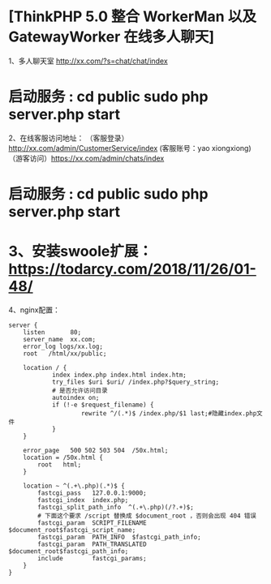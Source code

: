 

[ThinkPHP 5.0 整合 WorkerMan 以及 GatewayWorker 在线多人聊天]
======================================================================



1、多人聊天室
http://xx.com/?s=chat/chat/index


启动服务 : 
cd public
sudo php server.php start
======================================================================



2、在线客服访问地址：
（客服登录）http://xx.com/admin/CustomerService/index (客服账号：yao  xiongxiong)
（游客访问）https://xx.com/admin/chats/index


启动服务 : 
cd public
sudo php server.php start
======================================================================




3、安装swoole扩展：
https://todarcy.com/2018/11/26/01-48/
======================================================================





4、nginx配置：

	server {
        listen       80;
        server_name  xx.com;
        error_log logs/xx.log;
        root   /html/xx/public;

        location / {
                index index.php index.html index.htm;
                try_files $uri $uri/ /index.php?$query_string;
                # 是否允许访问目录
                autoindex on;
                if (!-e $request_filename) {
                        rewrite ^/(.*)$ /index.php/$1 last;#隐藏index.php文件
                }
        }

        error_page   500 502 503 504  /50x.html;
        location = /50x.html {
            root   html;
        }

        location ~ ^(.+\.php)(.*)$ {
            fastcgi_pass   127.0.0.1:9000;
            fastcgi_index  index.php;
            fastcgi_split_path_info  ^(.+\.php)(/?.+)$;
            # 下面这个要求 /script 替换成 $document_root ，否则会出现 404 错误
            fastcgi_param  SCRIPT_FILENAME  $document_root$fastcgi_script_name;
            fastcgi_param  PATH_INFO  $fastcgi_path_info;
            fastcgi_param  PATH_TRANSLATED  $document_root$fastcgi_path_info;
            include        fastcgi_params;
        }
    }



